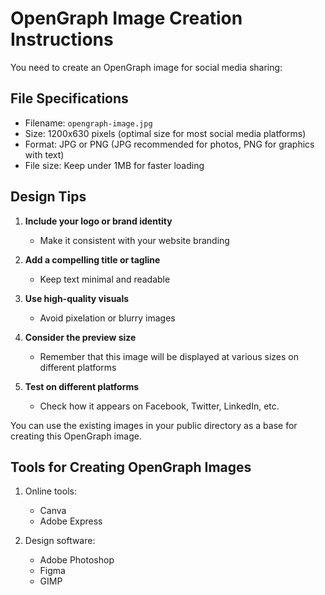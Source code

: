 # OpenGraph Image Creation Instructions

You need to create an OpenGraph image for social media sharing:

## File Specifications

- Filename: `opengraph-image.jpg`
- Size: 1200x630 pixels (optimal size for most social media platforms)
- Format: JPG or PNG (JPG recommended for photos, PNG for graphics with text)
- File size: Keep under 1MB for faster loading

## Design Tips

1. **Include your logo or brand identity**
   - Make it consistent with your website branding

2. **Add a compelling title or tagline**
   - Keep text minimal and readable

3. **Use high-quality visuals**
   - Avoid pixelation or blurry images

4. **Consider the preview size**
   - Remember that this image will be displayed at various sizes on different platforms

5. **Test on different platforms**
   - Check how it appears on Facebook, Twitter, LinkedIn, etc.

You can use the existing images in your public directory as a base for creating this OpenGraph image.

## Tools for Creating OpenGraph Images

1. Online tools:
   - Canva
   - Adobe Express

2. Design software:
   - Adobe Photoshop
   - Figma
   - GIMP
